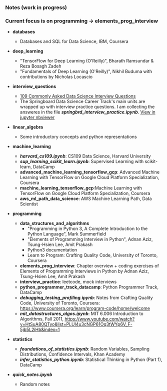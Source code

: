 ### Notes (work in progress)

### Current focus is on programming -> elements_prog_interview


* **databases**
    * Databases and SQL for Data Science, IBM, Coursera

* **deep_learning**
    * "TensorFlow for Deep Learning (O'Reilly)", Bharath Ramsundar & Reza Bosagh Zadeh
    * "Fundamentals of Deep Learning (O'Reilly)", Nikhil Buduma with contributions by Nicholas Locascio 
  
* **interview_questions**   
    * [109 Commonly Asked Data Science Interview Questions](https://nbviewer.jupyter.org/github/arstepanyan/Notes/blob/master/interview_questions/109_interview_questions.ipynb)
    * The Springboard Data Science Career Track's main units are wrapped up with interview practice questions. I am collecting the answeres in the file ***springbrd_interview_practice.ipynb***. [View in jupyter nbviewer](https://nbviewer.jupyter.org/github/arstepanyan/Notes/blob/master/interview_questions/springbrd_interview_practice.ipynb)  
  
* **linear_algebra**
    * Some introductory concepts and python representations

* **machine_learning**  
    * ***harvard_cs109.ipynb***: CS109 Data Science, Harvard University 
    * ***sup_learning_scikit_learn.ipynb***: Supervised Learning with scikit-learn, DataCamp
    * **advanced_machine_learning_tensorflow_gcp**: Advanced Machine Learning with TensorFlow on Google Cloud Platform Specialization, Coursera
    * **machine_learning_tensorflow_gcp**:Machine Learning with TensorFlow on Google Cloud Platform Specialization, Coursera
    * **aws_ml_path_data_science**: AWS Machine Learning Path, Data Scientist

* **programming**
    * **data_structures_and_algorithms**
        * "Programming in Python 3, A Complete Introduction to the Python Language", Mark Summerfield
        * "Elements of Programming Interview in Python", Adnan Aziz, Tsung-Hsien Lee, Amit Prakash
        * Python3 documentation
        * Learn to Program: Crafting Quality Code, University of Toronto, Coursera
    * **elements_prog_interview**: Chapter overview + coding exercises of Elements of Programming Interviews in Python by Adnan Aziz, Tsung-Hsien Lee, Amit Prakash
    * **interview_practice**: leetcode, mock interviews
    * **python_programmer_track_datacamp**: Python Programmer Track, DataCamp
    * ***debugging_testing_profiling.ipynb***: Notes from Crafting Quality Code, University of Toronto, Coursera: https://www.coursera.org/learn/program-code/home/welcome
    * ***mit_datastructures_algos.ipynb***: MIT 6.006 Introduction to Algorithms, Fall 2011, https://www.youtube.com/watch?v=HtSuA80QTyo&list=PLUl4u3cNGP61Oq3tWYp6V_F-5jb5L2iHb&index=1 
  
* **statistics** 
    * ***foundations_of_statistics.ipynb***: Random Variables, Sampling Distributions, Confidence Intervals, Khan Academy
    * ***infer_statistics_python.ipynb***: Statistical Thinking in Python (Part 1), DataCamp

* ***quick_notes.ipynb***
    * Random notes
